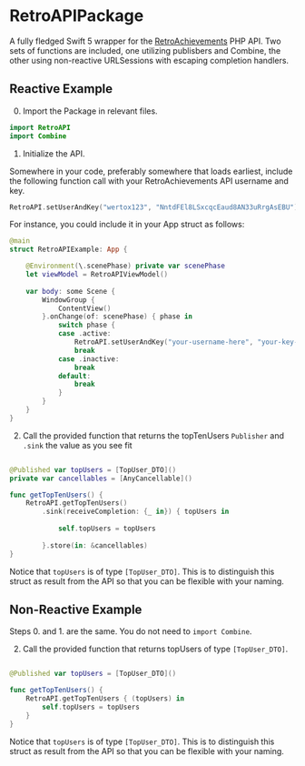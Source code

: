 # RetroAPIPackage

A fully fledged Swift 5 wrapper for the [RetroAchievements](https://retroachievements.org/APIDemo.php) PHP API. Two sets of functions are included, one utilizing publisbers and Combine, the other using non-reactive URLSessions with escaping completion handlers.

## Reactive Example

0. Import the Package in relevant files.
```swift
import RetroAPI
import Combine
```
1. Initialize the API.

Somewhere in your code, preferably somewhere that loads earliest, include the following function call with your RetroAchievements API username and key.
```swift
RetroAPI.setUserAndKey("wertox123", "NntdFEl8LSxcqcEaud8AN33uRrgAsEBU")
```
For instance, you could include it in your App struct as follows:
```swift
@main
struct RetroAPIExample: App {

    @Environment(\.scenePhase) private var scenePhase
    let viewModel = RetroAPIViewModel()
    
    var body: some Scene {
        WindowGroup {
            ContentView()
        }.onChange(of: scenePhase) { phase in
            switch phase {
            case .active:
                RetroAPI.setUserAndKey("your-username-here", "your-key-here") //replace your username and key
                break
            case .inactive:
                break
            default:
                break
            }
        }
    }
}
```

2. Call the provided function that returns the topTenUsers `Publisher` and `.sink` the value as you see fit
```swift

@Published var topUsers = [TopUser_DTO]()
private var cancellables = [AnyCancellable]()

func getTopTenUsers() {
    RetroAPI.getTopTenUsers()
        .sink(receiveCompletion: {_ in}) { topUsers in
            
            self.topUsers = topUsers
            
        }.store(in: &cancellables)
}
```
Notice that `topUsers` is of type `[TopUser_DTO]`. This is to distinguish this struct as result from the API so that you can be flexible with your naming.

## Non-Reactive Example

Steps 0. and 1. are the same. You do not need to `import Combine`.

2. Call the provided function that returns topUsers of type `[TopUser_DTO]`.
```swift

@Published var topUsers = [TopUser_DTO]()

func getTopTenUsers() {
    RetroAPI.getTopTenUsers { (topUsers) in
        self.topUsers = topUsers
    }
}
```
Notice that `topUsers` is of type `[TopUser_DTO]`. This is to distinguish this struct as result from the API so that you can be flexible with your naming.
